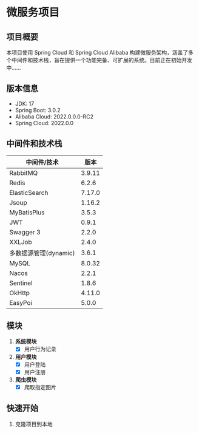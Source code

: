 # 微服务项目

## 项目概要

本项目使用 Spring Cloud 和 Spring Cloud Alibaba 构建微服务架构，涵盖了多个中间件和技术栈，旨在提供一个功能完备、可扩展的系统。目前正在初始开发中……

## 版本信息

- JDK: 17
- Spring Boot: 3.0.2
- Alibaba Cloud: 2022.0.0.0-RC2
- Spring Cloud: 2022.0.0

## 中间件和技术栈

| 中间件/技术           | 版本   |
| --------------------- | ------ |
| RabbitMQ              | 3.9.11 |
| Redis                 | 6.2.6  |
| ElasticSearch         | 7.17.0 |
| Jsoup                 | 1.16.2 |
| MyBatisPlus           | 3.5.3  |
| JWT                   | 0.9.1  |
| Swagger 3             | 2.2.0  |
| XXLJob                | 2.4.0  |
| 多数据源管理(dynamic) | 3.6.1  |
| MySQL                 | 8.0.32 |
| Nacos                 | 2.2.1  |
| Sentinel              | 1.8.6  |
| OkHttp                | 4.11.0 |
| EasyPoi               | 5.0.0  |

## 模块

1. **系统模块**
   - [x] 用户行为记录

2. **用户模块**
   - [x] 用户登陆
   - [x] 用户注册

3. **爬虫模块**
   - [x] 爬取指定图片

## 快速开始

1. 克隆项目到本地